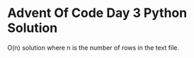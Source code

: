 # Advent Of Code Day 3 Python Solution

O(n) solution where n is the number of rows in the text file.